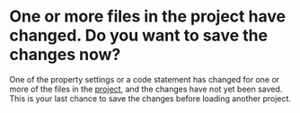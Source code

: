 
# One or more files in the project have changed. Do you want to save the changes now?

One of the property settings or a code statement has changed for one or more of the files in the  [project](b8bdf64f-5920-1ae9-16d0-b26d09524a30.md), and the changes have not yet been saved. This is your last chance to save the changes before loading another project.

